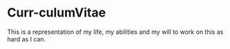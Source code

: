 # Curr-culumVitae
This is a representation of my life, my abilities and my will to work on this as hard as I can.
